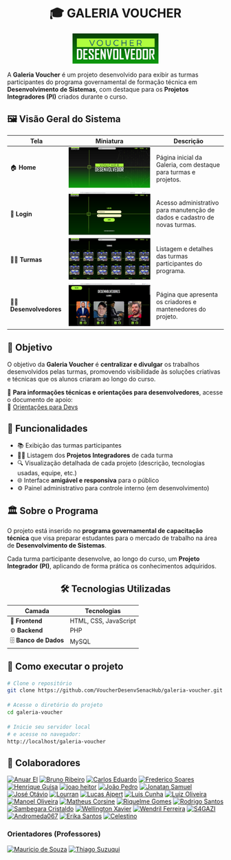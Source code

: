 <div align="center">

# 🎓 GALERIA VOUCHER
</div>

<div align="center">
  <picture>
    <source media="(prefers-color-scheme: dark)" srcset="App/View/assets/img/utilitarios/voucher-logo-green.jpg">
    <source media="(prefers-color-scheme: light)" srcset="App/View/assets/img/utilitarios/voucher-logo-green.jpg">
    <img alt="Logo Galeria Voucher" src="App/View/assets/img/utilitarios/voucher-logo-green.jpg" width="200">
  </picture>
</div>

A **Galeria Voucher** é um projeto desenvolvido para exibir as turmas participantes do programa governamental de formação técnica em **Desenvolvimento de Sistemas**, com destaque para os **Projetos Integradores (PI)** criados durante o curso.

## 🖼️ Visão Geral do Sistema

| Tela | Miniatura | Descrição |
|------|------------|-----------|
| 🏠 **Home** | ![Tela Home](Docs/tela_home_deploy.PNG) | Página inicial da Galeria, com destaque para turmas e projetos. |
| 🔐 **Login** | ![Tela Login](Docs/tela_login.PNG) | Acesso administrativo para manutenção de dados e cadastro de novas turmas. |
| 👩‍🏫 **Turmas** | ![Tela Turma](Docs/tela_turmas.PNG) | Listagem e detalhes das turmas participantes do programa. |
| 👨‍💻 **Desenvolvedores** | ![Tela Desenvolvedores](Docs/tela_desenvolvedores.PNG) | Página que apresenta os criadores e mantenedores do projeto. |

## 📌 Objetivo

O objetivo da **Galeria Voucher** é **centralizar e divulgar** os trabalhos desenvolvidos pelas turmas, promovendo visibilidade às soluções criativas e técnicas que os alunos criaram ao longo do curso.

📄 **Para informações técnicas e orientações para desenvolvedores**, acesse o documento de apoio:  
🔗 [Orientações para Devs](./Docs/orientacoes-dev.md)


## 🧩 Funcionalidades

- 📚 Exibição das turmas participantes  
- 🧑‍💻 Listagem dos **Projetos Integradores** de cada turma  
- 🔍 Visualização detalhada de cada projeto (descrição, tecnologias usadas, equipe, etc.)  
- 🌐 Interface **amigável e responsiva** para o público  
- ⚙️ Painel administrativo para controle interno (em desenvolvimento)

## 🏛️ Sobre o Programa

O projeto está inserido no **programa governamental de capacitação técnica** que visa preparar estudantes para o mercado de trabalho na área de **Desenvolvimento de Sistemas**.  

Cada turma participante desenvolve, ao longo do curso, um **Projeto Integrador (PI)**, aplicando de forma prática os conhecimentos adquiridos.


<div align="center">

## 🛠️ Tecnologias Utilizadas

| Camada | Tecnologias |
|--------|--------------|
| 🎨 **Frontend** | HTML, CSS, JavaScript |
| ⚙️ **Backend** | PHP |
| 🗄️ **Banco de Dados** | MySQL |

</div>


## 🚀 Como executar o projeto
```bash
# Clone o repositório
git clone https://github.com/VoucherDesenvSenacHub/galeria-voucher.git

# Acesse o diretório do projeto
cd galeria-voucher

# Inicie seu servidor local
# e acesse no navegador:
http://localhost/galeria-voucher
```
## 👥 Colaboradores

[![Anuar El](https://github.com/AnuarRezz.png?size=50)](https://github.com/AnuarRezz)
[![Bruno Ribeiro](https://github.com/brunoDevfull.png?size=50)](https://github.com/brunoDevfull)
[![Carlos Eduardo](https://github.com/yonnnxr.png?size=50)](https://github.com/yonnnxr)
[![Frederico Soares](https://github.com/Fred-Curso-Do-Senac-2024-Tc-ADS.png?size=50)](https://github.com/Fred-Curso-Do-Senac-2024-Tc-ADS)
[![Henrique Guisa](https://github.com/henriguisatec.png?size=50)](https://github.com/henriguisatec)
[![joao heitor](https://github.com/joaoheitoror.png?size=50)](https://github.com/joaoheitoror)
[![João Pedro](https://github.com/jeipe.png?size=50)](https://github.com/jeipe)
[![Jonatan Samuel](https://github.com/samuelserri.png?size=50)](https://github.com/samuelserri)
[![José Otávio](https://github.com/OtavioDayrots.png?size=50)](https://github.com/OtavioDayrots)
[![Lourran](https://github.com/ribinha-code.png?size=50)](https://github.com/ribinha-code)
[![Lucas Ajpert](https://github.com/LucasAjpert.png?size=50)](https://github.com/LucasAjpert)
[![Luis Cunha](https://github.com/LuisCunha05.png?size=50)](https://github.com/LuisCunha05)
[![Luiz Oliveira](https://github.com/LuizzOliveira.png?size=50)](https://github.com/LuizzOliveira)
[![Manoel Oliveira](https://github.com/Tewdric.png?size=50)](https://github.com/Tewdric)
[![Matheus Corsine](https://github.com/matheuscorsine.png?size=50)](https://github.com/matheuscorsine)
[![Riquelme Gomes](https://github.com/RiquelmeG22.png?size=50)](https://github.com/RiquelmeG22)
[![Rodrigo Santos](https://github.com/rodrigo570282.png?size=50)](https://github.com/rodrigo570282)
[![Sambegara Cristaldo](https://github.com/Saambrc.png?size=50)](https://github.com/Saambrc)
[![Wellington Xavier](https://github.com/Xavier-sa.png?size=50)](https://github.com/Xavier-sa)
[![Wendril Ferreira](https://github.com/WendrilSFS.png?size=50)](https://github.com/WendrilSFS)
[![S4GAZI](https://github.com/S4GAZI.png?size=50)](https://github.com/S4GAZI)
[![Andromeda067](https://github.com/Andromeda067.png?size=50)](https://github.com/Andromeda067)
[![Erika Santos](https://github.com/Erikasantos31.png?size=50)](https://github.com/Erikasantos31)
[![Celestino](https://github.com/Celestiinoo.png?size=50)](https://github.com/Celestiinoo)
<!-- [![Gustavo Santos] gustavo por foto ai colocar link aqui, por estar sem foto estava quebrando... ](https://github.com/sntosz)  -->
<!-- [![Desenvolvedor(a) Devs146](https://github.com/Devs146.png?size=50)](https://github.com/Devs146) -->
<!-- [![Jéssica Santos](https://github.com/jessica249.png?size=50)](https://github.com/jessica249) -->
### Orientadores (Professores)

[![Mauricio de Souza](https://github.com/Mauriiicio.png?size=50)](https://github.com/Mauriiicio)
[![Thiago Suzuqui](https://github.com/thszk.png?size=50)](https://github.com/thszk)
